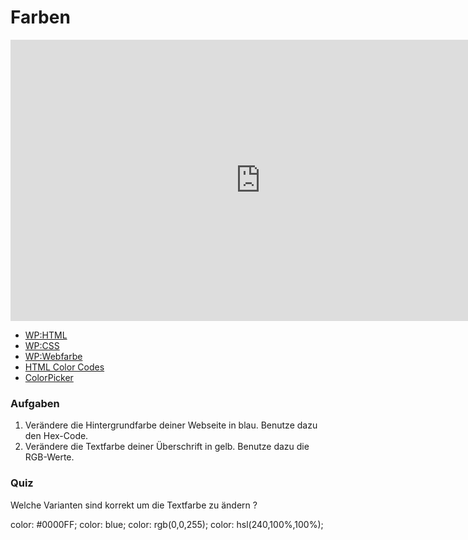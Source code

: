 # Farben

<iframe width="800" height="450" src="https://www.youtube-nocookie.com/embed/eKb32vthRXw?showinfo=0" frameborder="0" allowfullscreen></iframe>

* [WP:HTML](http://de.wikipedia.org/wiki/Hypertext_Markup_Language)
* [WP:CSS](http://de.wikipedia.org/wiki/Cascading_Style_Sheets)
* [WP:Webfarbe](https://de.wikipedia.org/wiki/Webfarbe)
* [HTML Color Codes](http://html-color-codes.info/)
* [ColorPicker](http://www.colorpicker.com/)

### Aufgaben

1. Verändere die Hintergrundfarbe deiner Webseite in blau. Benutze dazu den Hex-Code.
2. Verändere die Textfarbe deiner Überschrift in gelb. Benutze dazu die RGB-Werte.

### Quiz

<quiz name="">
    <question multiple>
        <p>Welche Varianten sind korrekt um die Textfarbe zu ändern ?</p>
        <answer correct>color: #0000FF;</answer>
        <answer correct>color: blue;</answer>
        <answer correct>color: rgb(0,0,255);</answer>
	<answer correct>color: hsl(240,100%,100%);</answer>
    </question>
</quiz>

